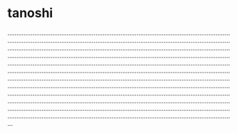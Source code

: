 # tanoshi
...................................................................................................................................................................................................................................................................................................................................................................................................................................................................................................................................................................................................................................................................................................................................................................................................................................................................................................................................................................................................................................................................................................................................................................................................................................................................................................................................................................................................................................................................................................................................................